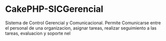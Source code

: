 CakePHP-SICGerencial
====================

Sistema de Control Gerencial y Comunicacional. Permite Comunicarse entre el personal de una organizacion, asignar tareas, realizar seguimiento a las tareas, evaluacion y soporte nel
